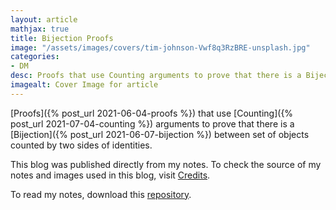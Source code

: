 ```yaml
---
layout: article
mathjax: true
title: Bijection Proofs
image: "/assets/images/covers/tim-johnson-Vwf8q3RzBRE-unsplash.jpg"
categories:
- DM
desc: Proofs that use Counting arguments to prove that there is a Bijection between set of objects counted by two sides of identities. 
imagealt: Cover Image for article
---
```


[Proofs]({% post_url 2021-06-04-proofs %}) that use [Counting]({% post_url 2021-07-04-counting %}) arguments to prove that there is a [Bijection]({% post_url 2021-06-07-bijection %}) between set of objects counted by two sides of identities.

This blog was published directly from my notes.
To check the source of my notes and images used in this blog, visit <a href="/credits.html" target="_blank">Credits</a>.

To read my notes, download this <a href="https://github.com/bovem/CS" target="blank">repository</a>.